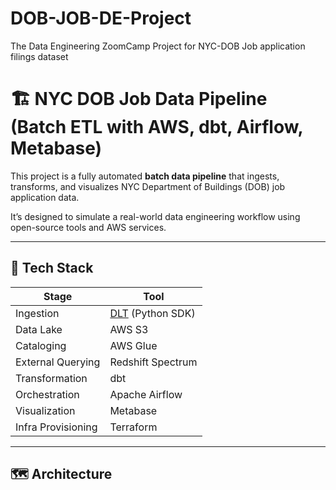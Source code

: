 # DOB-JOB-DE-Project
The Data Engineering ZoomCamp Project for NYC-DOB Job application filings dataset

# 🏗️ NYC DOB Job Data Pipeline (Batch ETL with AWS, dbt, Airflow, Metabase)

This project is a fully automated **batch data pipeline** that ingests, transforms, and visualizes NYC Department of Buildings (DOB) job application data.

It’s designed to simulate a real-world data engineering workflow using open-source tools and AWS services.

---

## 🔧 Tech Stack

| Stage                | Tool                             |
|---------------------|----------------------------------|
| Ingestion           | [DLT](https://github.com/airbytehq/dlt) (Python SDK) |
| Data Lake           | AWS S3                           |
| Cataloging          | AWS Glue                         |
| External Querying   | Redshift Spectrum                |
| Transformation      | dbt                              |
| Orchestration       | Apache Airflow                   |
| Visualization       | Metabase                         |
| Infra Provisioning  | Terraform                        |

---

## 🗺️ Architecture


